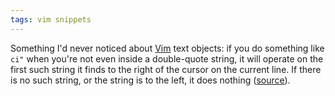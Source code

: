 ```yaml
---
tags: vim snippets
---
```


Something I'd never noticed about [Vim](/wiki/Vim) text objects: if you do something like `ci"` when you're not even inside a double-quote string, it will operate on the first such string it finds to the right of the cursor on the current line. If there is no such string, or the string is to the left, it does nothing ([source](http://blog.carbonfive.com/2011/10/17/vim-text-objects-the-definitive-guide/)).
